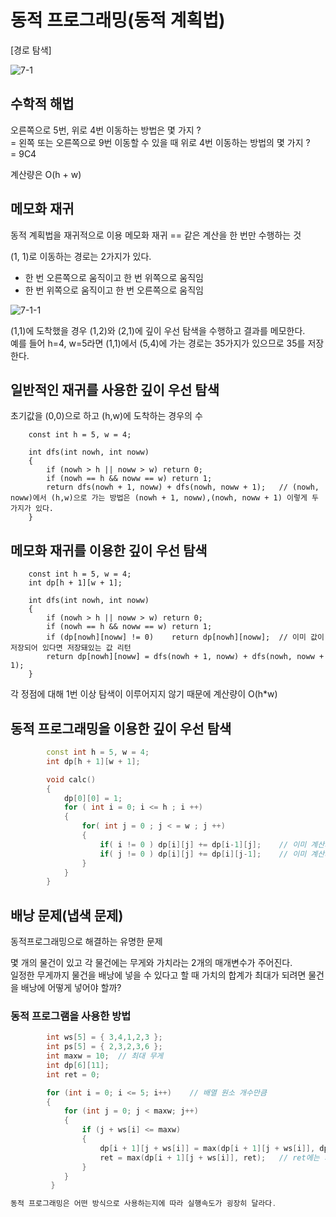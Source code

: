 # 동적 프로그래밍(동적 계획법)

[경로 탐색]

![7-1](https://user-images.githubusercontent.com/35838519/51600554-9a185080-1f45-11e9-9f3a-880f7763d260.png)


## 수학적 해법
오른쪽으로 5번, 위로 4번 이동하는 방법은 몇 가지 ? <br>
= 왼쪽 또는 오른쪽으로 9번 이동할 수 있을 때 위로 4번 이동하는 방법의 몇 가지 ?<br>
= 9C4<br>

계산량은 O(h + w)<br>

## 메모화 재귀
동적 계획법을 재귀적으로 이용
메모화 재귀 == 같은 계산을 한 번만 수행하는 것

(1, 1)로 이동하는 경로는 2가지가 있다.
* 한 번 오른쪽으로 움직이고 한 번 위쪽으로 움직임
* 한 번 위쪽으로 움직이고 한 번 오른쪽으로 움직임

![7-1-1](https://user-images.githubusercontent.com/35838519/51600630-c764fe80-1f45-11e9-99dc-e3bcfe7ac682.png)


(1,1)에 도착했을 경우 (1,2)와 (2,1)에 깊이 우선 탐색을 수행하고 결과를 메모한다.<br>
예를 들어 h=4, w=5라면 (1,1)에서 (5,4)에 가는 경로는 35가지가 있으므로 35를 저장한다.


## 일반적인 재귀를 사용한 깊이 우선 탐색
초기값을 (0,0)으로 하고 (h,w)에 도착하는 경우의 수

		const int h = 5, w = 4;

		int dfs(int nowh, int noww)
		{
			if (nowh > h || noww > w) return 0;
			if (nowh == h && noww == w) return 1;
			return dfs(nowh + 1, noww) + dfs(nowh, noww + 1);	// (nowh, noww)에서 (h,w)으로 가는 방법은 (nowh + 1, noww),(nowh, noww + 1) 이렇게 두 가지가 있다.
		}

## 메모화 재귀를 이용한 깊이 우선 탐색

		const int h = 5, w = 4;
		int dp[h + 1][w + 1];

		int dfs(int nowh, int noww)
		{
			if (nowh > h || noww > w) return 0;
			if (nowh == h && noww == w) return 1;
			if (dp[nowh][noww] != 0)	return dp[nowh][noww];	// 이미 값이 저장되어 있다면 저장돼있는 값 리턴
			return dp[nowh][noww] = dfs(nowh + 1, noww) + dfs(nowh, noww + 1);
		}

각 정점에 대해 1번 이상 탐색이 이루어지지 않기 때문에 계산량이 O(h*w)

## 동적 프로그래밍을 이용한 깊이 우선 탐색
```cpp
		const int h = 5, w = 4;
		int dp[h + 1][w + 1];

		void calc()
		{
			dp[0][0] = 1;
			for	( int i = 0; i <= h ; i ++)
			{
				for( int j = 0 ; j < = w ; j ++)
				{
					if( i != 0 ) dp[i][j] += dp[i-1][j];	// 이미 계산되어 있는 값을 이용 
					if( j != 0 ) dp[i][j] += dp[i][j-1];	// 이미 계산되어 있는 값을 이용 
				}
			}
		}

```
## 배낭 문제(냅색 문제)
동적프로그래밍으로 해결하는 유명한 문제

몇 개의 물건이 있고 각 물건에는 무게와 가치라는 2개의 매개변수가 주어진다.<br>
일정한 무게까지 물건을 배낭에 넣을 수 있다고 할 때 가치의 합계가 최대가 되려면 물건을 배낭에 어떻게 넣어야 할까?

### 동적 프로그램을 사용한 방법
```cpp
		int ws[5] = { 3,4,1,2,3 };
		int ps[5] = { 2,3,2,3,6 };
		int maxw = 10;	// 최대 무게
		int dp[6][11];
		int ret = 0;

		for (int i = 0; i <= 5; i++)	// 배열 원소 개수만큼 
		{
			for (int j = 0; j < maxw; j++)
			{
				if (j + ws[i] <= maxw)
				{
					dp[i + 1][j + ws[i]] = max(dp[i + 1][j + ws[i]], dp[i][j] + ps[i]); // 원래 있던 값과 새롭게 넣은 값을 비교해 더 값어치 있는 것을 선택
					ret = max(dp[i + 1][j + ws[i]], ret);	// ret에는 가장 높은 가치합을 저장
				}
			}
		 }

동적 프로그래밍은 어떤 방식으로 사용하는지에 따라 실행속도가 굉장히 달라다.
```
